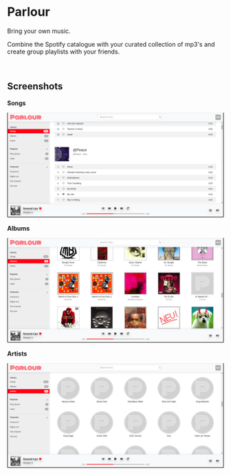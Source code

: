 # Parlour

Bring your own music.

Combine the Spotify catalogue with your curated collection of mp3's and create group playlists with your friends.

<br>

## Screenshots

__Songs__


![Songs view](./docs/images/songs.png "Songs view")

__Albums__

![Albums view](./docs/images/albums.png "Albums view")

__Artists__

![Artists view](./docs/images/artists.png "Artists view")

